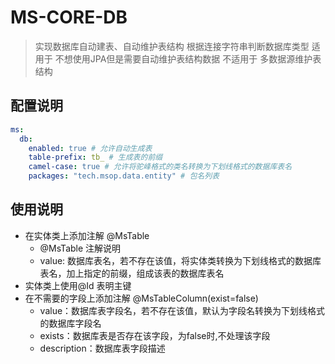 # MS-CORE-DB
> 实现数据库自动建表、自动维护表结构
> 根据连接字符串判断数据库类型
> 适用于 不想使用JPA但是需要自动维护表结构数据
> 不适用于 多数据源维护表结构
## 配置说明

```yaml
ms:
  db:
    enabled: true # 允许自动生成表
    table-prefix: tb_ # 生成表的前缀
    camel-case: true # 允许将驼峰格式的类名转换为下划线格式的数据库表名
    packages: "tech.msop.data.entity" # 包名列表
```

## 使用说明

- 在实体类上添加注解 @MsTable
  - @MsTable 注解说明
  - value: 数据库表名，若不存在该值，将实体类转换为下划线格式的数据库表名，加上指定的前缀，组成该表的数据库表名
- 实体类上使用@Id 表明主键
- 在不需要的字段上添加注解 @MsTableColumn(exist=false)
  - value：数据库表字段名，若不存在该值，默认为字段名转换为下划线格式的数据库字段名
  - exists：数据库表是否存在该字段，为false时,不处理该字段
  - description：数据库表字段描述
